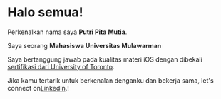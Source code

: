 # Halo semua! 

Perkenalkan nama saya **Putri Pita Mutia**.<br>

Saya seorang **Mahasiswa Universitas Mulawarman** <br>

Saya bertanggung jawab pada kualitas materi iOS dengan dibekali [sertifikasi dari University of Toronto](https://www.coursera.org/account/accomplishments/specialization/CLKJD8XBXJ3M).<br>


Jika kamu tertarik untuk berkenalan denganku dan bekerja sama, let's connect on[LinkedIn](https://www.linkedin.com/in/putri-pita-mutia/).!
